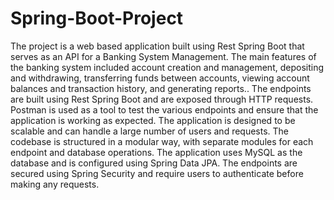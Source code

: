 # Spring-Boot-Project
The project is a web based application built using Rest Spring Boot that serves as an API for a Banking System Management. The main features of the banking system included account creation and management, depositing and withdrawing, transferring funds between accounts, viewing account balances and transaction history, and generating reports.. The endpoints are built using Rest Spring Boot and are exposed through HTTP requests. Postman is used as a tool to test the various endpoints and ensure that the application is working as expected. The application is designed to be scalable and can handle a large number of users and requests. The codebase is structured in a modular way, with separate modules for each endpoint and database operations. The application uses MySQL as the database and is configured using Spring Data JPA. The endpoints are secured using Spring Security and require users to authenticate before making any requests.
